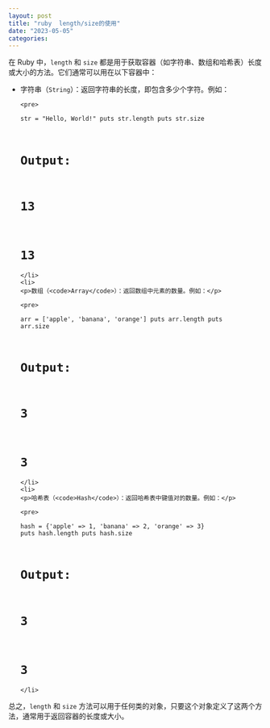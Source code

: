 ```yaml
---
layout: post
title: "ruby  length/size的使用"
date: "2023-05-05"
categories: 
---
```

<p>在 Ruby 中，<code>length</code> 和 <code>size</code> 都是用于获取容器（如字符串、数组和哈希表）长度或大小的方法。它们通常可以用在以下容器中：</p>

<ul>
	<li>
	<p>字符串（<code>String</code>）：返回字符串的长度，即包含多少个字符。例如：</p>

	<pre>
<code>str = &quot;Hello, World!&quot;
puts str.length
puts str.size
# Output:
# 13
# 13</code></pre>
	</li>
	<li>
	<p>数组（<code>Array</code>）：返回数组中元素的数量。例如：</p>

	<pre>
<code>arr = [&#39;apple&#39;, &#39;banana&#39;, &#39;orange&#39;]
puts arr.length
puts arr.size
# Output:
# 3
# 3</code></pre>
	</li>
	<li>
	<p>哈希表（<code>Hash</code>）：返回哈希表中键值对的数量。例如：</p>

	<pre>
<code>hash = {&#39;apple&#39; =&gt; 1, &#39;banana&#39; =&gt; 2, &#39;orange&#39; =&gt; 3}
puts hash.length
puts hash.size
# Output:
# 3
# 3</code></pre>
	</li>
</ul>

<p>总之，<code>length</code> 和 <code>size</code> 方法可以用于任何类的对象，只要这个对象定义了这两个方法，通常用于返回容器的长度或大小。</p>

